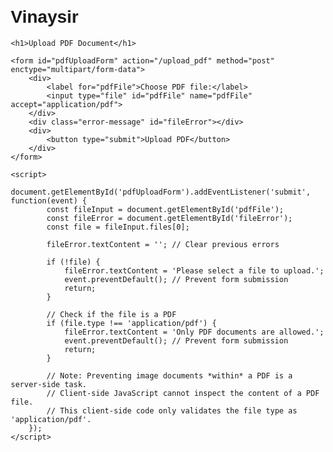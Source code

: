 # Vinaysir
<!DOCTYPE html>
<html lang="en">
<head>
    <meta charset="UTF-8">
    <meta name="viewport" content="width=device-width, initial-scale=1.0">
    <title>PDF Upload Form</title>
    <style>
        body {
            font-family: Arial, sans-serif;
            margin: 20px;
        }
        .error-message {
            color: red;
            margin-top: 10px;
        }
    </style>
</head>
<body>

    <h1>Upload PDF Document</h1>

    <form id="pdfUploadForm" action="/upload_pdf" method="post" enctype="multipart/form-data">
        <div>
            <label for="pdfFile">Choose PDF file:</label>
            <input type="file" id="pdfFile" name="pdfFile" accept="application/pdf">
        </div>
        <div class="error-message" id="fileError"></div>
        <div>
            <button type="submit">Upload PDF</button>
        </div>
    </form>

    <script>
        document.getElementById('pdfUploadForm').addEventListener('submit', function(event) {
            const fileInput = document.getElementById('pdfFile');
            const fileError = document.getElementById('fileError');
            const file = fileInput.files[0];

            fileError.textContent = ''; // Clear previous errors

            if (!file) {
                fileError.textContent = 'Please select a file to upload.';
                event.preventDefault(); // Prevent form submission
                return;
            }

            // Check if the file is a PDF
            if (file.type !== 'application/pdf') {
                fileError.textContent = 'Only PDF documents are allowed.';
                event.preventDefault(); // Prevent form submission
                return;
            }

            // Note: Preventing image documents *within* a PDF is a server-side task.
            // Client-side JavaScript cannot inspect the content of a PDF file.
            // This client-side code only validates the file type as 'application/pdf'.
        });
    </script>

</body>
</html>
